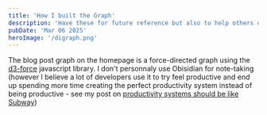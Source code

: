 ```yaml
---
title: 'How I built the Graph'
description: 'Have these for future reference but also to help others discover them'
pubDate: 'Mar 06 2025'
heroImage: '/digraph.png'
---
```


The blog post graph on the homepage is a force-directed graph using the [d3-force](https://d3js.org/d3-force) javascript library. I don't personnaly use Obisidian for note-taking (however I believe a lot of developers use it to try feel productive and end up spending more time creating the perfect productivity system instead of being productive - see my post on [productivity systems should be like Subway](subway))